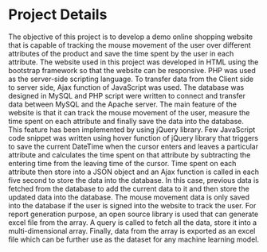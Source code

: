 # Project Details

The objective of this project is to develop a demo online shopping website that is capable of tracking the mouse movement of the user over different attributes of the product and save the time spent by the user in each attribute. The website used in this project was developed in HTML using the bootstrap framework so that the website can be responsive. PHP was used as the server-side scripting language. To transfer data from the Client side to server side, Ajax function of JavaScript was used. The database was designed in MySQL and PHP script were written to connect and transfer data between MySQL and the Apache server.
The main feature of the website is that it can track the mouse movement of the user, measure the time spent on each attribute and finally save the data into the database. This feature has been implemented by using jQuery library. Few JavaScript code snippet was written using hover function of jQuery library that triggers to save the current DateTime when the cursor enters and leaves a particular attribute and calculates the time spent on that attribute by subtracting the entering time from the leaving time of the cursor. Time spent on each attribute then store into a JSON object and an Ajax function is called in each five second to store the data into the database. In this case, previous data is fetched from the database to add the current data to it and then store the updated data into the database. The mouse movement data is only saved into the database if the user is signed into the website to track the user.
For report generation purpose, an open source library is used that can generate excel file from the array. A query is called to fetch all the data, store it into a multi-dimensional array. Finally, data from the array is exported as an excel file which can be further use as the dataset for any machine learning model.

